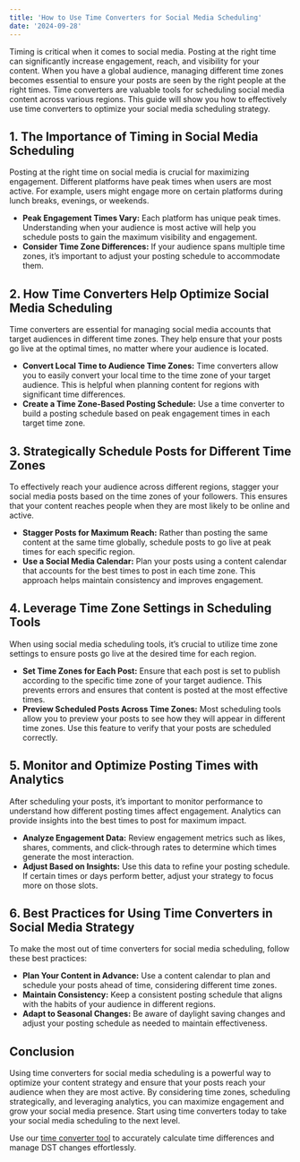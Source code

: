 ```yaml
---
title: 'How to Use Time Converters for Social Media Scheduling'
date: '2024-09-28'
---
```


Timing is critical when it comes to social media. Posting at the right time can significantly increase engagement, reach, and visibility for your content. When you have a global audience, managing different time zones becomes essential to ensure your posts are seen by the right people at the right times. Time converters are valuable tools for scheduling social media content across various regions. This guide will show you how to effectively use time converters to optimize your social media scheduling strategy.

## 1. The Importance of Timing in Social Media Scheduling

Posting at the right time on social media is crucial for maximizing engagement. Different platforms have peak times when users are most active. For example, users might engage more on certain platforms during lunch breaks, evenings, or weekends.

- **Peak Engagement Times Vary:** Each platform has unique peak times. Understanding when your audience is most active will help you schedule posts to gain the maximum visibility and engagement.
- **Consider Time Zone Differences:** If your audience spans multiple time zones, it’s important to adjust your posting schedule to accommodate them.

## 2. How Time Converters Help Optimize Social Media Scheduling

Time converters are essential for managing social media accounts that target audiences in different time zones. They help ensure that your posts go live at the optimal times, no matter where your audience is located.

- **Convert Local Time to Audience Time Zones:** Time converters allow you to easily convert your local time to the time zone of your target audience. This is helpful when planning content for regions with significant time differences.
- **Create a Time Zone-Based Posting Schedule:** Use a time converter to build a posting schedule based on peak engagement times in each target time zone.

## 3. Strategically Schedule Posts for Different Time Zones

To effectively reach your audience across different regions, stagger your social media posts based on the time zones of your followers. This ensures that your content reaches people when they are most likely to be online and active.

- **Stagger Posts for Maximum Reach:** Rather than posting the same content at the same time globally, schedule posts to go live at peak times for each specific region.
- **Use a Social Media Calendar:** Plan your posts using a content calendar that accounts for the best times to post in each time zone. This approach helps maintain consistency and improves engagement.

## 4. Leverage Time Zone Settings in Scheduling Tools

When using social media scheduling tools, it’s crucial to utilize time zone settings to ensure posts go live at the desired time for each region.

- **Set Time Zones for Each Post:** Ensure that each post is set to publish according to the specific time zone of your target audience. This prevents errors and ensures that content is posted at the most effective times.
- **Preview Scheduled Posts Across Time Zones:** Most scheduling tools allow you to preview your posts to see how they will appear in different time zones. Use this feature to verify that your posts are scheduled correctly.

## 5. Monitor and Optimize Posting Times with Analytics

After scheduling your posts, it’s important to monitor performance to understand how different posting times affect engagement. Analytics can provide insights into the best times to post for maximum impact.

- **Analyze Engagement Data:** Review engagement metrics such as likes, shares, comments, and click-through rates to determine which times generate the most interaction.
- **Adjust Based on Insights:** Use this data to refine your posting schedule. If certain times or days perform better, adjust your strategy to focus more on those slots.

## 6. Best Practices for Using Time Converters in Social Media Strategy

To make the most out of time converters for social media scheduling, follow these best practices:

- **Plan Your Content in Advance:** Use a content calendar to plan and schedule your posts ahead of time, considering different time zones.
- **Maintain Consistency:** Keep a consistent posting schedule that aligns with the habits of your audience in different regions.
- **Adapt to Seasonal Changes:** Be aware of daylight saving changes and adjust your posting schedule as needed to maintain effectiveness.

## Conclusion

Using time converters for social media scheduling is a powerful way to optimize your content strategy and ensure that your posts reach your audience when they are most active. By considering time zones, scheduling strategically, and leveraging analytics, you can maximize engagement and grow your social media presence. Start using time converters today to take your social media scheduling to the next level.

Use our [time converter tool](https://www.timehub.work) to accurately calculate time differences and manage DST changes effortlessly.